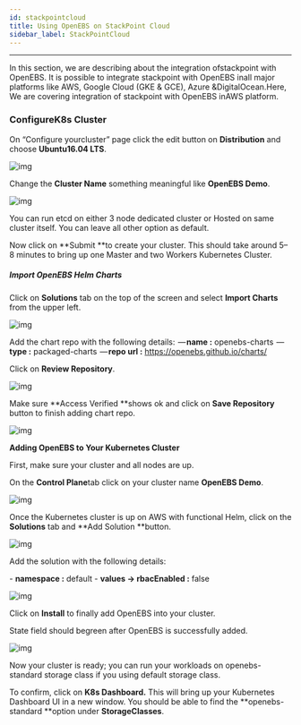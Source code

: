 ```yaml
---
id: stackpointcloud
title: Using OpenEBS on StackPoint Cloud
sidebar_label: StackPointCloud
---
```


------

In this section, we are describing about the integration ofstackpoint with OpenEBS. It is possible to integrate stackpoint with OpenEBS inall major platforms like AWS, Google Cloud (GKE & GCE), Azure &DigitalOcean.Here, We are covering integration of stackpoint with OpenEBS inAWS platform.

 

### **ConfigureK8s Cluster**



On “Configure yourcluster” page click the edit button on **Distribution** and choose **Ubuntu16.04 LTS**.

![img](https://cdn-images-1.medium.com/max/800/0*ty0IA_1uuDxaCQoX.png)

Change the **Cluster Name** something meaningful like **OpenEBS Demo**.

![img](https://cdn-images-1.medium.com/max/800/0*50cyzQI-2DZIX-AG.png)



You can run etcd on either 3 node dedicated cluster or Hosted on same cluster itself. You can leave all other option as default. 

Now click on **Submit **to create your cluster. This should take around 5–8 minutes to bring up one Master and two Workers Kubernetes Cluster.

 

##### **Import OpenEBS Helm Charts**

Click on **Solutions** tab on the top of the screen and select **Import Charts** from the upper left.

![img](https://cdn-images-1.medium.com/max/800/0*vZr9hqN35SCCsx-a.png)



Add the chart repo
with the following details:
 — **name :** openebs-charts
 — **type :** packaged-charts
 — **repo
url :**
<https://openebs.github.io/charts/>

Click on **Review Repository**.

![img](https://cdn-images-1.medium.com/max/800/0*lkT38CLmsESK2i1T.png)

Make sure **Access Verified **shows ok and click on **Save Repository** button to finish adding chart repo.

![img](https://cdn-images-1.medium.com/max/800/0*tS9uArAROjoOLc05.png)

**Adding OpenEBS to Your Kubernetes Cluster**

First, make sure your cluster and all nodes are up.

On the **Control Plane**tab click on your cluster name **OpenEBS Demo**.

![img](https://cdn-images-1.medium.com/max/800/0*0wxTlbbO_yPMJZ8F.png)

Once the Kubernetes cluster is up on AWS with functional Helm, click on the **Solutions** tab and **Add Solution **button.

![img](https://cdn-images-1.medium.com/max/800/0*QofakUAHAb_DRYWp.png)

Add the solution with the following details:

\- **namespace :** default
\- **values -> rbacEnabled :** false

![img](https://cdn-images-1.medium.com/max/800/0*JiSAsRHf5SND0Cbp.png)

Click on **Install** to finally add OpenEBS into your cluster.

State field should begreen after OpenEBS is successfully added.

![img](https://cdn-images-1.medium.com/max/800/0*1nY357dtw3PNOfAi.png)

Now your cluster is ready; you can run your workloads on openebs-standard storage class if you using default storage class.

 

To confirm, click on **K8s Dashboard.** This will bring up your Kubernetes Dashboard UI in a new window. You should be able to find the **openebs-standard **option under **StorageClasses**.

 




<!-- Hotjar Tracking Code for https://docs.openebs.io -->
<script>
   (function(h,o,t,j,a,r){
       h.hj=h.hj||function(){(h.hj.q=h.hj.q||[]).push(arguments)};
       h._hjSettings={hjid:785693,hjsv:6};
       a=o.getElementsByTagName('head')[0];
       r=o.createElement('script');r.async=1;
       r.src=t+h._hjSettings.hjid+j+h._hjSettings.hjsv;
       a.appendChild(r);
   })(window,document,'https://static.hotjar.com/c/hotjar-','.js?sv=');
</script>
